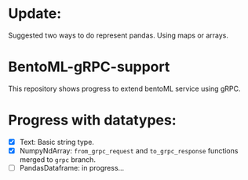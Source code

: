 # Update:
Suggested two ways to do represent pandas. Using maps or arrays.

# BentoML-gRPC-support
This repository shows progress to extend bentoML service using gRPC.

# Progress with datatypes:
- [x] Text: Basic string type.
- [X] NumpyNdArray: `from_grpc_request` and `to_grpc_response` functions merged to `grpc` branch.
- [ ] PandasDataframe: in progress...
